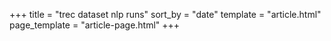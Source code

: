 +++
title = "trec dataset nlp runs"
sort_by = "date"
template = "article.html"
page_template = "article-page.html"
+++